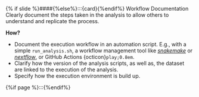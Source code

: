 {% if slide %}####{%else%}:::{card}{%endif%} Workflow Documentation
Clearly document the steps taken in the analysis to allow others to understand and replicate the process.

**How?**

- Document the execution workflow in an automation script. E.g., with a simple `run_analysis.sh`, a workflow management tool like [_snakemake_](https://snakemake.readthedocs.io/en/stable/) or [_nextflow_](https://www.nextflow.io/), or GitHub Actions {octicon}`play;0.8em`.
- Clarify how the version of the analysis scripts, as well as, the dataset are linked to the execution of the analysis.
- Specify how the execution environment is build up.

{%if page %}:::{%endif%}
